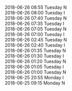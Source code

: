 2018-06-26 08:55 Tuesday  N  
2018-06-26 08:00 Tuesday  I  
2018-06-26 07:40 Tuesday  N  
2018-06-26 07:35 Tuesday  I  
2018-06-26 07:05 Tuesday  N  
2018-06-26 07:00 Tuesday  I  
2018-06-26 02:45 Tuesday  N  
2018-06-26 02:40 Tuesday  I  
2018-06-26 01:35 Tuesday  N  
2018-06-26 01:30 Tuesday  I  
2018-06-26 01:20 Tuesday  N  
2018-06-26 01:05 Tuesday  I  
2018-06-26 01:00 Tuesday  N  
2018-06-25 20:55 Monday  I  
2018-06-25 09:15 Monday  N  
